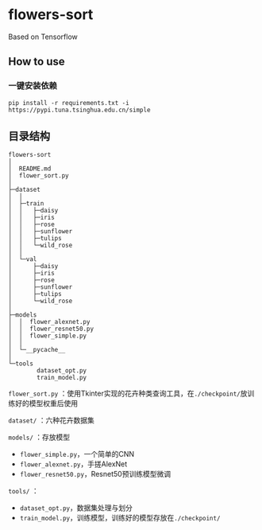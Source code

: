 # flowers-sort
 Based on Tensorflow

## How to use

### 一键安装依赖
```
pip install -r requirements.txt -i  https://pypi.tuna.tsinghua.edu.cn/simple
```

## 目录结构

```
flowers-sort
│
│  README.md
│  flower_sort.py
│  
├─dataset
│  │
│  ├─train
│  │   ├─daisy   
│  │   ├─iris   
│  │   ├─rose 
│  │   ├─sunflower
│  │   ├─tulips   
│  │   └─wild_rose
│  │          
│  └─val
│      ├─daisy   
│      ├─iris   
│      ├─rose 
│      ├─sunflower
│      ├─tulips   
│      └─wild_rose
│      
├─models
│  │  flower_alexnet.py
│  │  flower_resnet50.py
│  │  flower_simple.py
│  │  
│  └─__pycache__
│          
└─tools
        dataset_opt.py
        train_model.py
```
`flower_sort.py` ：使用Tkinter实现的花卉种类查询工具，在`./checkpoint/`放训练好的模型权重后使用  


`dataset/` ：六种花卉数据集   

`models/` ：存放模型
- `flower_simple.py`，一个简单的CNN
- `flower_alexnet.py`，手搓AlexNet
- `flower_resnet50.py`，Resnet50预训练模型微调   

`tools/` ：
- `dataset_opt.py`，数据集处理与划分
- `train_model.py`，训练模型，训练好的模型存放在`./checkpoint/`


